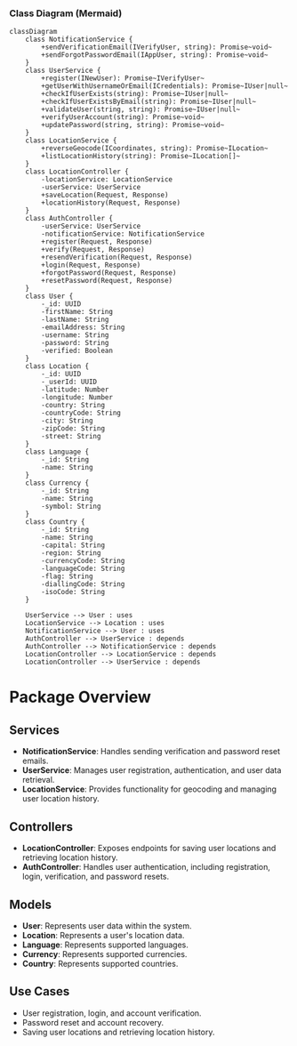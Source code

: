 ### Class Diagram (Mermaid)

```mermaid
classDiagram
    class NotificationService {
        +sendVerificationEmail(IVerifyUser, string): Promise~void~
        +sendForgotPasswordEmail(IAppUser, string): Promise~void~
    }
    class UserService {
        +register(INewUser): Promise~IVerifyUser~
        +getUserWithUsernameOrEmail(ICredentials): Promise~IUser|null~
        +checkIfUserExists(string): Promise~IUser|null~
        +checkIfUserExistsByEmail(string): Promise~IUser|null~
        +validateUser(string, string): Promise~IUser|null~
        +verifyUserAccount(string): Promise~void~
        +updatePassword(string, string): Promise~void~
    }
    class LocationService {
        +reverseGeocode(ICoordinates, string): Promise~ILocation~
        +listLocationHistory(string): Promise~ILocation[]~
    }
    class LocationController {
        -locationService: LocationService
        -userService: UserService
        +saveLocation(Request, Response)
        +locationHistory(Request, Response)
    }
    class AuthController {
        -userService: UserService
        -notificationService: NotificationService
        +register(Request, Response)
        +verify(Request, Response)
        +resendVerification(Request, Response)
        +login(Request, Response)
        +forgotPassword(Request, Response)
        +resetPassword(Request, Response)
    }
    class User {
        -_id: UUID
        -firstName: String
        -lastName: String
        -emailAddress: String
        -username: String
        -password: String
        -verified: Boolean
    }
    class Location {
        -_id: UUID
        -_userId: UUID
        -latitude: Number
        -longitude: Number
        -country: String
        -countryCode: String
        -city: String
        -zipCode: String
        -street: String
    }
    class Language {
        -_id: String
        -name: String
    }
    class Currency {
        -_id: String
        -name: String
        -symbol: String
    }
    class Country {
        -_id: String
        -name: String
        -capital: String
        -region: String
        -currencyCode: String
        -languageCode: String
        -flag: String
        -diallingCode: String
        -isoCode: String
    }

    UserService --> User : uses
    LocationService --> Location : uses
    NotificationService --> User : uses
    AuthController --> UserService : depends
    AuthController --> NotificationService : depends
    LocationController --> LocationService : depends
    LocationController --> UserService : depends
```

# Package Overview

## Services

- **NotificationService**: Handles sending verification and password reset emails.
- **UserService**: Manages user registration, authentication, and user data retrieval.
- **LocationService**: Provides functionality for geocoding and managing user location history.

## Controllers

- **LocationController**: Exposes endpoints for saving user locations and retrieving location history.
- **AuthController**: Handles user authentication, including registration, login, verification, and password resets.

## Models

- **User**: Represents user data within the system.
- **Location**: Represents a user's location data.
- **Language**: Represents supported languages.
- **Currency**: Represents supported currencies.
- **Country**: Represents supported countries.

## Use Cases

- User registration, login, and account verification.
- Password reset and account recovery.
- Saving user locations and retrieving location history.
